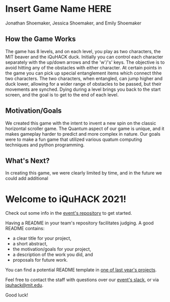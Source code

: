 # Insert Game Name HERE
Jonathan Shoemaker, Jessica Shoemaker, and Emily Shoemaker
## How the Game Works
The game has 8 levels, and on each level, you play as two characters, the MIT beaver and the iQuHACK duck. Initially you can control each character separately with the up/down arrows and the 'w'/'s' keys. The objective is to avoid hitting any of the obstacles with either character. At certain points in the game you can pick up special entanglement items which connect thhe two characters. The two characters, when entangled, can jump higher and duck lower, allowing for a wider range of obstacles to be passed, but their movements are synched. Dying during a level brings you back to the start screen, and the goal is to get to the end of each level.
## Motivation/Goals
We created this game with the intent to invent a new spin on the classic horizontal scroller game. The Quantum aspect of our game is unique, and it makes gameplay harder to predict and more complex in nature. Our goals were to make a fun game that utilized various quatum computing techniques and python programming.
## What's Next?
In creating this game, we were clearly limited by time, and in the future we could add additional 

# Welcome to iQuHACK 2021!
Check out some info in the [event's repository](https://github.com/iQuHACK/2021) to get started.

Having a README in your team's repository facilitates judging. A good README contains:
* a clear title for your project,
* a short abstract,
* the motivation/goals for your project,
* a description of the work you did, and
* proposals for future work.

You can find a potential README template in [one of last year's projects](https://github.com/iQuHACK/QuhacMan).

Feel free to contact the staff with questions over our [event's slack](https://iquhack.slack.com), or via iquhack@mit.edu.

Good luck!
